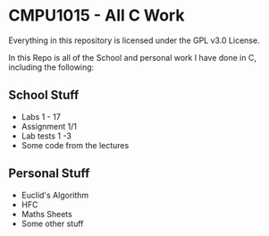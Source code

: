 # CMPU1015 - All C Work

Everything in this repository is licensed under the GPL v3.0 License.

In this Repo is all of the School and personal work I have done in C, including the following:
## School Stuff
- Labs 1 - 17
- Assignment 1/1
- Lab tests 1 -3
- Some code from the lectures

## Personal Stuff
- Euclid's Algorithm
- HFC
- Maths Sheets
- Some other stuff
